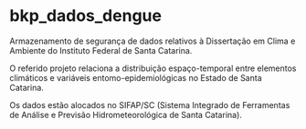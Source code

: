 # bkp_dados_dengue

Armazenamento de segurança de dados relativos à Dissertação em Clima e Ambiente do Instituto Federal de Santa Catarina.

O referido projeto relaciona a distribuição espaço-temporal entre elementos climáticos e variáveis entomo-epidemiológicas no Estado de Santa Catarina.

Os dados estão alocados no SIFAP/SC (Sistema Integrado de Ferramentas de Análise e Previsão Hidrometeorológica de Santa Catarina).
